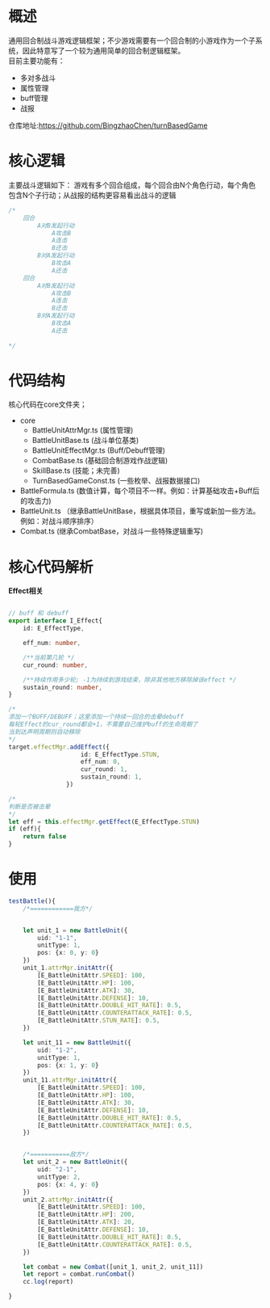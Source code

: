 
# 概述

通用回合制战斗游戏逻辑框架；不少游戏需要有一个回合制的小游戏作为一个子系统，因此特意写了一个较为通用简单的回合制逻辑框架。  
目前主要功能有：
- 多对多战斗  
- 属性管理
- buff管理
- 战报

仓库地址:https://github.com/BingzhaoChen/turnBasedGame

# 核心逻辑
主要战斗逻辑如下：
游戏有多个回合组成，每个回合由N个角色行动，每个角色包含N个子行动；从战报的结构更容易看出战斗的逻辑
```ts
/*
    回合
        A对B发起行动
            A攻击B
            A连击
            B还击
        B对A发起行动
            B攻击A
            A还击
    回合
        A对B发起行动
            A攻击B
            A连击
            B还击
        B对A发起行动
            B攻击A
            A还击
            
*/

```

# 代码结构
核心代码在core文件夹；
- core
  - BattleUnitAttrMgr.ts (属性管理)
  - BattleUnitBase.ts (战斗单位基类)
  - BattleUnitEffectMgr.ts (Buff/Debuff管理)
  - CombatBase.ts (基础回合制游戏作战逻辑)
  - SkillBase.ts (技能；未完善)
  - TurnBasedGameConst.ts (一些枚举、战报数据接口)
- BattleFormula.ts (数值计算，每个项目不一样。例如：计算基础攻击+Buff后的攻击力)
- BattleUnit.ts （继承BattleUnitBase，根据具体项目，重写或新加一些方法。例如：对战斗顺序排序）
- Combat.ts (继承CombatBase，对战斗一些特殊逻辑重写)

# 核心代码解析

**Effect相关**
```ts

// buff 和 debuff
export interface I_Effect{
    id: E_EffectType,

    eff_num: number,

    /**当前第几轮 */
    cur_round: number,

    /**持续作用多少轮; -1为持续到游戏结束，除非其他地方移除掉该effect */
    sustain_round: number,
}

/*
添加一个BUFF/DEBUFF；这里添加一个持续一回合的击晕debuff
每轮Effect的cur_round都会+1，不需要自己维护buff的生命周期了
当到达声明周期则自动移除
*/
target.effectMgr.addEffect({
                    id: E_EffectType.STUN, 
                    eff_num: 0, 
                    cur_round: 1,
                    sustain_round: 1,
                })

/*
判断是否被击晕
*/
let eff = this.effectMgr.getEffect(E_EffectType.STUN)
if (eff){
    return false
}

```

# 使用

```ts
testBattle(){
    /*============我方*/


    let unit_1 = new BattleUnit({
        uid: "1-1",
        unitType: 1,
        pos: {x: 0, y: 0}
    })
    unit_1.attrMgr.initAttr({
        [E_BattleUnitAttr.SPEED]: 100,
        [E_BattleUnitAttr.HP]: 100,
        [E_BattleUnitAttr.ATK]: 30,
        [E_BattleUnitAttr.DEFENSE]: 10,
        [E_BattleUnitAttr.DOUBLE_HIT_RATE]: 0.5,
        [E_BattleUnitAttr.COUNTERATTACK_RATE]: 0.5,
        [E_BattleUnitAttr.STUN_RATE]: 0.5,
    })

    let unit_11 = new BattleUnit({
        uid: "1-2",
        unitType: 1,
        pos: {x: 1, y: 0}
    })
    unit_11.attrMgr.initAttr({
        [E_BattleUnitAttr.SPEED]: 100,
        [E_BattleUnitAttr.HP]: 100,
        [E_BattleUnitAttr.ATK]: 30,
        [E_BattleUnitAttr.DEFENSE]: 10,
        [E_BattleUnitAttr.DOUBLE_HIT_RATE]: 0.5,
        [E_BattleUnitAttr.COUNTERATTACK_RATE]: 0.5,
    })


    /*===========敌方*/
    let unit_2 = new BattleUnit({
        uid: "2-1",
        unitType: 2,
        pos: {x: 4, y: 0}
    })
    unit_2.attrMgr.initAttr({
        [E_BattleUnitAttr.SPEED]: 100,
        [E_BattleUnitAttr.HP]: 200,
        [E_BattleUnitAttr.ATK]: 20,
        [E_BattleUnitAttr.DEFENSE]: 10,
        [E_BattleUnitAttr.DOUBLE_HIT_RATE]: 0.5,
        [E_BattleUnitAttr.COUNTERATTACK_RATE]: 0.5,
    })

    let combat = new Combat([unit_1, unit_2, unit_11])
    let report = combat.runCombat()
    cc.log(report)

}
```


